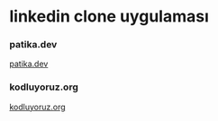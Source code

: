 # linkedin clone uygulaması

### patika.dev

[patika.dev](https://www.patika.dev/tr)

### kodluyoruz.org

[kodluyoruz.org](https://www.kodluyoruz.org/)
